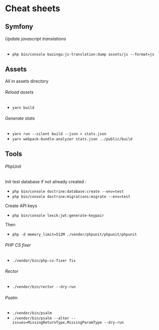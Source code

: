 # Cheat sheets

## Symfony
###### Update javascript translations
- `php bin/console bazinga:js-translation:dump assets/js --format=js`


## Assets
All in assets directory
###### Reload assets
- `yarn build`
###### Generate stats
- `yarn run --silent build --json > stats.json`
- `yarn webpack-bundle-analyzer stats.json ../public/build`


## Tools
###### PhpUnit
Init test database if not already created :
- `php bin/console doctrine:database:create --env=test`
- `php bin/console doctrine:migrations:migrate --env=test`

Create API keys
- `php bin/console lexik:jwt:generate-keypair`

Then
- `php -d memory_limit=512M ./vendor/phpunit/phpunit/phpunit`

###### PHP CS fixer
- `./vendor/bin/php-cs-fixer fix`

###### Rector
- `./vendor/bin/rector --dry-run`

###### Psalm
- `./vendor/bin/psalm`
- `./vendor/bin/psalm --alter --issues=MissingReturnType,MissingParamType --dry-run`